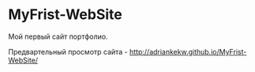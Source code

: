 # MyFrist-WebSite


Мой первый сайт портфолио.

Предвартельный просмотр сайта - http://adriankekw.github.io/MyFrist-WebSite/
